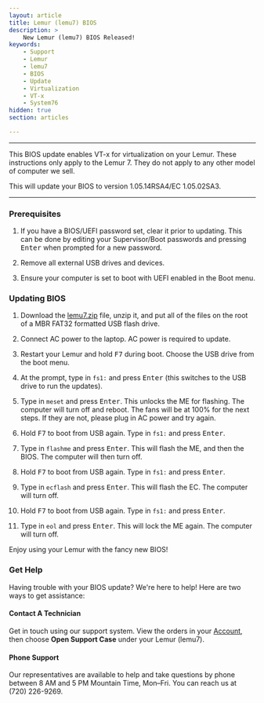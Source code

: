 ```yaml
---
layout: article
title: Lemur (lemu7) BIOS
description: >
    New Lemur (lemu7) BIOS Released!
keywords:
    - Support
    - Lemur
    - lemu7
    - BIOS
    - Update
    - Virtualization
    - VT-x
    - System76
hidden: true
section: articles

---
```


---

This BIOS update enables VT-x for virtualization on your Lemur.  These instructions only apply to the Lemur 7. They do not apply to any other model of computer we sell.

This will update your BIOS to version 1.05.14RSA4/EC 1.05.02SA3.

---

### Prerequisites

1. If you have a BIOS/UEFI password set, clear it prior to updating. This can be done by editing your Supervisor/Boot passwords and pressing <kbd>Enter</kbd> when prompted for a new password.

2. Remove all external USB drives and devices.

3. Ensure your computer is set to boot with UEFI enabled in the Boot menu.

### Updating BIOS

1. Download the [lemu7.zip](/files/firmware/lemu7-bios.zip) file, unzip it, and put all of the files on the root of a MBR FAT32 formatted USB flash drive.

2. Connect AC power to the laptop. AC power is required to update.

3. Restart your Lemur and hold <kbd>F7</kbd> during boot.  Choose the USB drive from the boot menu.

4. At the prompt, type in `fs1:` and press <kbd>Enter</kbd> (this switches to the USB drive to run the updates).

5. Type in `meset` and press <kbd>Enter</kbd>.  This unlocks the ME for flashing.  The computer will turn off and reboot.  The fans will be at 100% for the next steps.  If they are not, please plug in AC power and try again.

6. Hold <kbd>F7</kbd> to boot from USB again.  Type in `fs1:` and press <kbd>Enter</kbd>.

7. Type in `flashme` and press <kbd>Enter</kbd>.  This will flash the ME, and then the BIOS.  The computer will then turn off.

8. Hold <kbd>F7</kbd> to boot from USB again.  Type in `fs1:` and press <kbd>Enter</kbd>.

9. Type in `ecflash` and press <kbd>Enter</kbd>.  This will flash the EC.  The computer will turn off.

10. Hold <kbd>F7</kbd> to boot from USB again.  Type in `fs1:` and press <kbd>Enter</kbd>.

11. Type in `eol` and press <kbd>Enter</kbd>.  This will lock the ME again.  The computer will turn off.

Enjoy using your Lemur with the fancy new BIOS!

### Get Help

Having trouble with your BIOS update? We're here to help! Here are two ways to get assistance:

#### Contact A Technician

Get in touch using our support system. View the orders in your [Account](https://system76.com/my-account/orders), then choose **Open Support Case** under your Lemur (lemu7).

#### Phone Support

Our representatives are available to help and take questions by phone between 8 AM and 5 PM Mountain Time, Mon–Fri. You can reach us at (720) 226-9269.
